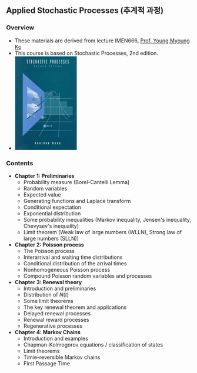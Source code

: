 ## Applied Stochastic Processes (추계적 과정)

### Overview

- These materials are derived from lecture IMEN666, [Prof. Young Myoung Ko](https://www.lstlab.org/home)
- This course is based on Stochastic Processes, 2nd edition.
- <img src="./assets/book.png" alt="book" style="zoom: 50%;" />

### Contents

- **Chapter 1: Preliminaries**
  - Probability measure (Borel-Cantelli Lemma)
  - Random variables
  - Expected value
  - Generating functions and Laplace transform
  - Conditional expectation
  - Exponential distribution
  - Some probability inequalities (Markov inequality, Jensen's inequality, Chevysev's inequality)
  - Limit theorem (Weak law of large numbers (WLLN), Strong law of large numbers (SLLN))
- **Chapter 2: Poisson process**
  - The Poisson process
  - Interarrival and waiting time distributions
  - Conditional distribution of the arrival times
  - Nonhomogeneous Poisson process
  - Compound Poisson random variables and processes 
- **Chapter 3: Renewal theory**
  - Introduction and preliminaries
  - Distribution of $N(t)$
  - Some limit theorems
  - The key renewal theorem and applications
  - Delayed renewal processes
  - Renewal reward processes
  - Regenerative processes
- **Chapter 4: Markov Chains**
  - Introduction and examples
  - Chapman-Kolmogorov equations / classification of states
  - Limit theorems
  - Timie-reversible Markov chains
  - First Passage Time

